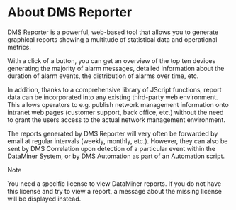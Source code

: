 # About DMS Reporter

DMS Reporter is a powerful, web-based tool that allows you to generate graphical reports showing a multitude of statistical data and operational metrics.

With a click of a button, you can get an overview of the top ten devices generating the majority of alarm messages, detailed information about the duration of alarm events, the distribution of alarms over time, etc.

In addition, thanks to a comprehensive library of JScript functions, report data can be incorporated into any existing third-party web environment. This allows operators to e.g. publish network management information onto intranet web pages (customer support, back office, etc.) without the need to grant the users access to the actual network management environment.

The reports generated by DMS Reporter will very often be forwarded by email at regular intervals (weekly, monthly, etc.). However, they can also be sent by DMS Correlation upon detection of a particular event within the DataMiner System, or by DMS Automation as part of an Automation script.

> [!NOTE]
> You need a specific license to view DataMiner reports. If you do not have this license and try to view a report, a message about the missing license will be displayed instead.
